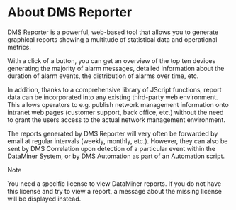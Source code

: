 # About DMS Reporter

DMS Reporter is a powerful, web-based tool that allows you to generate graphical reports showing a multitude of statistical data and operational metrics.

With a click of a button, you can get an overview of the top ten devices generating the majority of alarm messages, detailed information about the duration of alarm events, the distribution of alarms over time, etc.

In addition, thanks to a comprehensive library of JScript functions, report data can be incorporated into any existing third-party web environment. This allows operators to e.g. publish network management information onto intranet web pages (customer support, back office, etc.) without the need to grant the users access to the actual network management environment.

The reports generated by DMS Reporter will very often be forwarded by email at regular intervals (weekly, monthly, etc.). However, they can also be sent by DMS Correlation upon detection of a particular event within the DataMiner System, or by DMS Automation as part of an Automation script.

> [!NOTE]
> You need a specific license to view DataMiner reports. If you do not have this license and try to view a report, a message about the missing license will be displayed instead.
